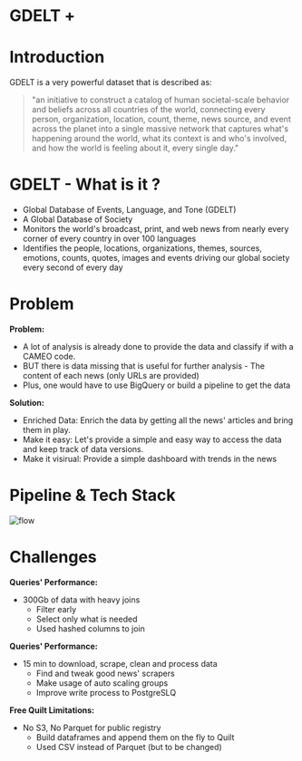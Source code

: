 # GDELT +

# Introduction

GDELT is a very powerful dataset that is described as: 
> "an initiative to construct a catalog of human societal-scale behavior and beliefs across all countries of the world, connecting every person, organization, location, count, theme, news source, and event across the planet into a single massive network that captures what's happening around the world, what its context is and who's involved, and how the world is feeling about it, every single day."

# GDELT - What is it ?
  - Global Database of Events, Language, and Tone (GDELT)
  - A Global Database of Society
  - Monitors the world's broadcast, print, and web news from nearly every corner of every country in over 100 languages
  - Identifies the people, locations, organizations, themes, sources, emotions, counts, quotes, images and events driving our global society every second of every day

# Problem
**Problem:**
  - A lot of analysis is already done to provide the data and classify if with a CAMEO code.
  - BUT there is data missing that is useful for further analysis - The content of each news (only URLs are provided)
  - Plus, one would have to use BigQuery or build a pipeline to get the data

**Solution:**

  - Enriched Data: Enrich the data by getting all the news' articles and bring them in play.
  - Make it easy: Let's provide a simple and easy way to access the data and keep track of data versions.
  - Make it visirual: Provide a simple dashboard with trends in the news
 

# Pipeline & Tech Stack

![flow](https://drive.google.com/uc?export=view&id=1UnUkaHOI_4hQ6UOorLhtGFuc-IgV14XA)

# Challenges
**Queries' Performance:**

- 300Gb of data with heavy joins
    - Filter early
    - Select only what is needed
    - Used hashed columns to join
    
**Queries' Performance:**

- 15 min to download, scrape, clean and process data
    - Find and tweak good news' scrapers
    - Make usage of auto scaling groups
    - Improve write process to PostgreSLQ
    
**Free Quilt Limitations:**

- No S3, No Parquet for public registry
    - Build dataframes and append them on the fly to Quilt
    - Used CSV instead of Parquet (but to be changed)    
    
   
